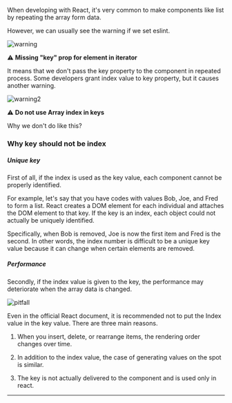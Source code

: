 When developing with React, it's very common to make components like list by repeating the array form data.

However, we can usually see the warning if we set eslint.

![warning](https://github.com/user-attachments/assets/50f5276e-987a-4d76-8852-dbc745f599dc)

⚠️ **Missing "key" prop for element in iterator**

It means that we don't pass the key property to the component in repeated process. Some developers grant index value to key property, but it causes another warning.

![warning2](https://github.com/user-attachments/assets/7af5d1aa-dea6-4836-b0cd-f588e86542d9)

⚠️ **Do not use Array index in keys**

Why we don't do like this?

### Why key should not be index

##### Unique key

First of all, if the index is used as the key value, each component cannot be properly identified.

For example, let's say that you have codes with values Bob, Joe, and Fred to form a list. React creates a DOM element for each individual and attaches the DOM element to that key. If the key is an index, each object could not actually be uniquely identified.

Specifically, when Bob is removed, Joe is now the first item and Fred is the second. In other words, the index number is difficult to be a unique key value because it can change when certain elements are removed.

##### Performance

Secondly, if the index value is given to the key, the performance may deteriorate when the array data is changed.

![pitfall](https://github.com/user-attachments/assets/daac5650-5d51-4a69-b159-346a5d830927)

Even in the official React document, it is recommended not to put the Index value in the key value. There are three main reasons.

1. When you insert, delete, or rearrange items, the rendering order changes over time.

2. In addition to the index value, the case of generating values on the spot is similar.

3. The key is not actually delivered to the component and is used only in react.

---

[](https://yozm.wishket.com/magazine/detail/2634/)

[](https://react.dev/learn/rendering-lists)

[](https://www.reddit.com/r/react/comments/1daj9nz/whats_so_bad_about_index_as_key/)
